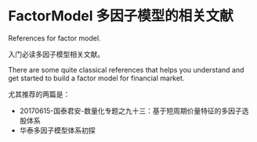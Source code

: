 # FactorModel 多因子模型的相关文献

References for factor model.

入门必读多因子模型相关文献。

There are some quite classical references that helps you understand and get started to build a factor model for financial market.

尤其推荐的两篇是：

* 20170615-国泰君安-数量化专题之九十三：基于短周期价量特征的多因子选股体系
* 华泰多因子模型体系初探

